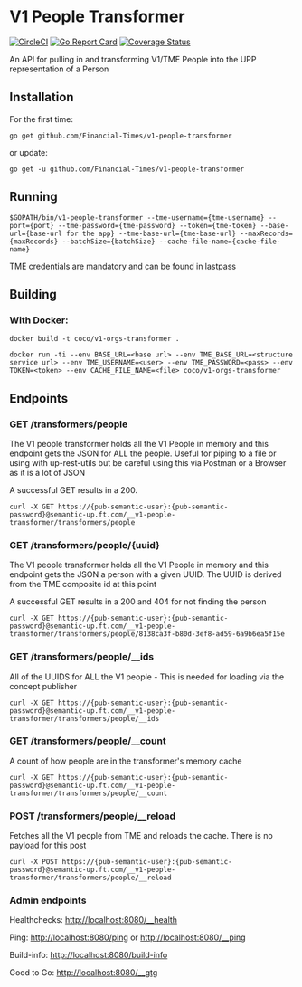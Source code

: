 # V1 People Transformer
[![CircleCI](https://circleci.com/gh/Financial-Times/v1-people-transformer.svg?style=svg)](https://circleci.com/gh/Financial-Times/v1-people-transformer) [![Go Report Card](https://goreportcard.com/badge/github.com/Financial-Times/v1-people-transformer)](https://goreportcard.com/report/github.com/Financial-Times/v1-people-transformer) [![Coverage Status](https://coveralls.io/repos/github/Financial-Times/v1-people-transformer/badge.svg?branch=master)](https://coveralls.io/github/Financial-Times/v1-people-transformer?branch=master) 

An API for pulling in and transforming V1/TME People into the UPP representation of a Person 

## Installation

For the first time:

`go get github.com/Financial-Times/v1-people-transformer`

or update:

`go get -u github.com/Financial-Times/v1-people-transformer`

## Running

`$GOPATH/bin/v1-people-transformer --tme-username={tme-username} --port={port} --tme-password={tme-password} --token={tme-token} --base-url={base-url for the app} --tme-base-url={tme-base-url} --maxRecords={maxRecords} --batchSize={batchSize} --cache-file-name={cache-file-name}`

TME credentials are mandatory and can be found in lastpass

## Building

### With Docker:

`docker build -t coco/v1-orgs-transformer .`

`docker run -ti --env BASE_URL=<base url> --env TME_BASE_URL=<structure service url> --env TME_USERNAME=<user> --env TME_PASSWORD=<pass> --env TOKEN=<token> --env CACHE_FILE_NAME=<file> coco/v1-orgs-transformer`

## Endpoints

### GET /transformers/people
The V1 people transformer holds all the V1 People in memory and this endpoint gets the JSON for ALL the people. Useful for piping to a file  or using with up-rest-utils but be careful using this via Postman or a Browser as it is a lot of JSON

A successful GET results in a 200. 

`curl -X GET https://{pub-semantic-user}:{pub-semantic-password}@semantic-up.ft.com/__v1-people-transformer/transformers/people`

### GET /transformers/people/{uuid}
The V1 people transformer holds all the V1 People in memory and this endpoint gets the JSON a person with a given UUID. The UUID is derived from the TME composite id at this point

A successful GET results in a 200 and 404 for not finding the person

`curl -X GET https://{pub-semantic-user}:{pub-semantic-password}@semantic-up.ft.com/__v1-people-transformer/transformers/people/8138ca3f-b80d-3ef8-ad59-6a9b6ea5f15e`

### GET /transformers/people/__ids

All of the UUIDS for ALL the V1 people - This is needed for loading via the concept publisher

`curl -X GET https://{pub-semantic-user}:{pub-semantic-password}@semantic-up.ft.com/__v1-people-transformer/transformers/people/__ids`

### GET /transformers/people/__count
A count of how people are in the transformer's memory cache

`curl -X GET https://{pub-semantic-user}:{pub-semantic-password}@semantic-up.ft.com/__v1-people-transformer/transformers/people/__count`


### POST /transformers/people/__reload 

Fetches all the V1 people from TME and reloads the cache. There is no payload for this post

`curl -X POST https://{pub-semantic-user}:{pub-semantic-password}@semantic-up.ft.com/__v1-people-transformer/transformers/people/__reload`

### Admin endpoints
Healthchecks: [http://localhost:8080/__health](http://localhost:8080/__health)

Ping: [http://localhost:8080/ping](http://localhost:8080/ping) or [http://localhost:8080/__ping](http://localhost:8080/__ping)

Build-info: [http://localhost:8080/build-info](http://localhost:8080/build-info) 

Good to Go: [http://localhost:8080/__gtg](http://localhost:8080/__gtg) 

